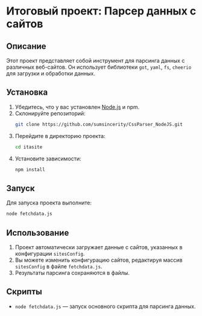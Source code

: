# Итоговый проект: Парсер данных с сайтов

## Описание
Этот проект представляет собой инструмент для парсинга данных с различных веб-сайтов. Он использует библиотеки `got`, `yaml`, `fs`, `cheerio` для загрузки и обработки данных.

## Установка
1. Убедитесь, что у вас установлен [Node.js](https://nodejs.org/) и npm.
2. Склонируйте репозиторий:
   ```bash
   git clone https://github.com/sumsincerity/CssParser_NodeJS.git
   ```
3. Перейдите в директорию проекта:
   ```bash
   cd itasite
   ```
4. Установите зависимости:
   ```bash
   npm install
   ```

## Запуск
Для запуска проекта выполните:
```bash
node fetchdata.js
```

## Использование
1. Проект автоматически загружает данные с сайтов, указанных в конфигурации `sitesConfig`.
2. Вы можете изменить конфигурацию сайтов, редактируя массив `sitesConfig` в файле `fetchdata.js`.
3. Результаты парсинга сохраняются в файлы.

## Скрипты
- `node fetchdata.js` — запуск основного скрипта для парсинга данных.

